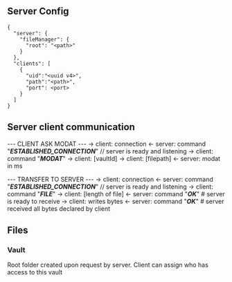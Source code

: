 ## Server Config 
```
{
  "server": {
    "fileManager": {
      "root": "<path>"
    }
  },
  "clients": [
    {
      "uid":"<uuid v4>",
      "path":"<path>",
      "port": <port>
    }
  ]
}
```

## Server client communication

--- CLIENT ASK MODAT ---
-> client: connection
<- server: command "___ESTABLISHED_CONNECTION___" // server is ready and listening
-> client: command "___MODAT___"
-> client: [vaultId]
-> client: [filepath]
<- server: modat in ms

--- TRANSFER TO SERVER ---
-> client: connection
<- server: command "___ESTABLISHED_CONNECTION___" // server is ready and listening
-> client: command "___FILE___"
-> client: [length of file]
<- server: command "___OK___" # server is ready to receive
-> client: writes bytes
<- server: command "___OK___" # server received all bytes declared by client

## Files
### Vault
Root folder created upon request by server. Client can assign who has access to this vault
